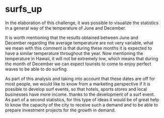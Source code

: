 # surfs_up

In the elaboration of this challenge, it was possible to visualize the statistics in a general way of the temperature of June and December.

It is worth mentioning that the results obtained between June and December regarding the average temperature are not very variable, what we mean with this comment is that during these months it is expected to have a similar temperature throughout the year.
Now mentioning the temperature in Hawaii, it will not be extremely low, which means that during the month of December we can expect tourists to come to enjoy perfect waves to be able to do surfing.

As part of this analysis and taking into account that these dates are off for most people, we would like to know from a marketing perspective if it is possible to develop surf events, so that hotels, sports stores and local businesses have more income. thanks to the development of a surf event.
As part of a second statistics, for this type of ideas it would be of great help to know the capacity of the city to receive such a demand and to be able to prepare investment projects for the growth in demand.
